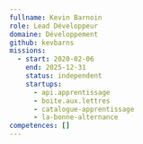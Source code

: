 ```yaml
---
fullname: Kevin Barnoin
role: Lead Développeur
domaine: Développement
github: kevbarns
missions:
  - start: 2020-02-06
    end: 2025-12-31
    status: independent
    startups:
      - api.apprentissage
      - boite.aux.lettres
      - catalogue-apprentissage
      - la-bonne-alternance
competences: []
---
```

